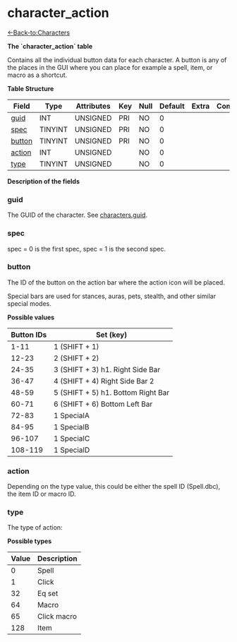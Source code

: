 # character\_action

[<-Back-to:Characters](database-characters)

**The \`character\_action\` table**

Contains all the individual button data for each character. A button is any of the places in the GUI where you can place for example a spell, item, or macro as a shortcut.

**Table Structure**

| Field       | Type       | Attributes | Key | Null | Default | Extra | Comment |
| ----------- | ---------- | ---------- | --- | ---- | ------- | ----- | ------- |
| [guid][1]   | INT        | UNSIGNED   | PRI | NO   | 0       |       |         |
| [spec][2]   | TINYINT    | UNSIGNED   | PRI | NO   | 0       |       |         |
| [button][3] | TINYINT    | UNSIGNED   | PRI | NO   | 0       |       |         |
| [action][4] | INT        | UNSIGNED   |     | NO   | 0       |       |         |
| [type][5]   | TINYINT    | UNSIGNED   |     | NO   | 0       |       |         |

[1]: #guid
[2]: #spec
[3]: #button
[4]: #action
[5]: #type

**Description of the fields**

### guid

The GUID of the character. See [characters.guid](characters#guid).

### spec

spec = 0 is the first spec, spec = 1 is the second spec.

### button

The ID of the button on the action bar where the action icon will be placed.

Special bars are used for stances, auras, pets, stealth, and other similar special modes.

**Possible values**

| Button IDs | Set (key)                          |
| ---------- | ---------------------------------- |
| 1-11       | 1 (SHIFT + 1)                      |
| 12-23      | 2 (SHIFT + 2)                      |
| 24-35      | 3 (SHIFT + 3) h1. Right Side Bar   |
| 36-47      | 4 (SHIFT + 4) Right Side Bar 2     |
| 48-59      | 5 (SHIFT + 5) h1. Bottom Right Bar |
| 60-71      | 6 (SHIFT + 6) Bottom Left Bar      |
| 72-83      | 1 SpecialA                         |
| 84-95      | 1 SpecialB                         |
| 96-107     | 1 SpecialC                         |
| 108-119    | 1 SpecialD                         |

### action

Depending on the type value, this could be either the spell ID (Spell.dbc), the item ID or macro ID.

### type

The type of action:

**Possible types**

| Value | Description |
| ----- | ----------- |
| 0     | Spell       |
| 1     | Click       |
| 32    | Eq set      |
| 64    | Macro       |
| 65    | Click macro |
| 128   | Item        |
